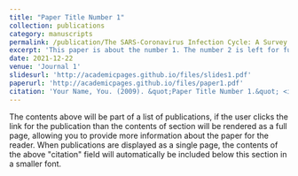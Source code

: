 ```yaml
---
title: "Paper Title Number 1"
collection: publications
category: manuscripts
permalink: /publication/The SARS-Coronavirus Infection Cycle: A Survey of Viral Membrane Proteins, Their Functional Interactions and Pathogenesis 
excerpt: 'This paper is about the number 1. The number 2 is left for future work.'
date: 2021-12-22
venue: 'Journal 1'
slidesurl: 'http://academicpages.github.io/files/slides1.pdf'
paperurl: 'http://academicpages.github.io/files/paper1.pdf'
citation: 'Your Name, You. (2009). &quot;Paper Title Number 1.&quot; <i>Journal 1</i>. 1(1).'
---
```


The contents above will be part of a list of publications, if the user clicks the link for the publication than the contents of section will be rendered as a full page, allowing you to provide more information about the paper for the reader. When publications are displayed as a single page, the contents of the above "citation" field will automatically be included below this section in a smaller font.
